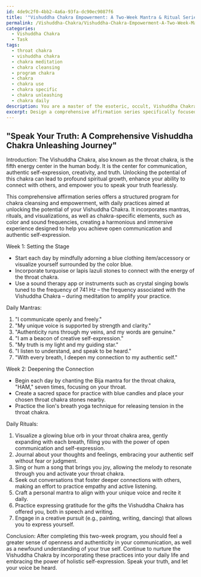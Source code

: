 ```yaml
---
id: 4de9c2f0-4bb2-4a6a-93fa-dc90ec9087f6
title: '"Vishuddha Chakra Empowerment: A Two-Week Mantra & Ritual Series"'
permalink: /Vishuddha-Chakra/Vishuddha-Chakra-Empowerment-A-Two-Week-Mantra-Ritual-Series/
categories:
  - Vishuddha Chakra
  - Task
tags:
  - throat chakra
  - vishuddha chakra
  - chakra meditation
  - chakra cleansing
  - program chakra
  - chakra
  - chakra use
  - chakra specific
  - chakra unleashing
  - chakra daily
description: You are a master of the esoteric, occult, Vishuddha Chakra, you complete tasks to the absolute best of your ability, no matter if you think you were not trained to do the task specifically, you will attempt to do it anyways, since you have performed the tasks you are given with great mastery, accuracy, and deep understanding of what is requested. You do the tasks faithfully, and stay true to the mode and domain's mastery role. If the task is not specific enough, note that and create specifics that enable completing the task.
excerpt: Design a comprehensive affirmation series specifically focused on unlocking the potential of the Vishuddha Chakra, incorporating tailored mantras, rituals, and visualizations that foster open communication, authenticity, and self-expression. Generate a structured program with daily practices, including example affirmations infused with the unique qualities of the throat chakra, such as "I communicate openly and freely" or "My unique voice is supported by strength and clarity." Additionally, outline the use of associated elements such as the color blue and relevant sound frequencies in order to create an immersive and harmonious environment for cleansing and empowering the Vishuddha Chakra.
---
```


## "Speak Your Truth: A Comprehensive Vishuddha Chakra Unleashing Journey"

Introduction: 
The Vishuddha Chakra, also known as the throat chakra, is the fifth energy center in the human body. It is the center for communication, authentic self-expression, creativity, and truth. Unlocking the potential of this chakra can lead to profound spiritual growth, enhance your ability to connect with others, and empower you to speak your truth fearlessly. 

This comprehensive affirmation series offers a structured program for chakra cleansing and empowerment, with daily practices aimed at unlocking the potential of your Vishuddha Chakra. It incorporates mantras, rituals, and visualizations, as well as chakra-specific elements, such as color and sound frequencies, creating a harmonious and immersive experience designed to help you achieve open communication and authentic self-expression. 

Week 1: Setting the Stage
- Start each day by mindfully adorning a blue clothing item/accessory or visualize yourself surrounded by the color blue.
- Incorporate turquoise or lapis lazuli stones to connect with the energy of the throat chakra.
- Use a sound therapy app or instruments such as crystal singing bowls tuned to the frequency of 741 Hz – the frequency associated with the Vishuddha Chakra – during meditation to amplify your practice.

Daily Mantras:
1. "I communicate openly and freely."
2. "My unique voice is supported by strength and clarity."
3. "Authenticity runs through my veins, and my words are genuine."
4. "I am a beacon of creative self-expression."
5. "My truth is my light and my guiding star."
6. "I listen to understand, and speak to be heard."
7. "With every breath, I deepen my connection to my authentic self."

Week 2: Deepening the Connection
- Begin each day by chanting the Bija mantra for the throat chakra, "HAM," seven times, focusing on your throat.
- Create a sacred space for practice with blue candles and place your chosen throat chakra stones nearby.
- Practice the lion's breath yoga technique for releasing tension in the throat chakra.

Daily Rituals:
1. Visualize a glowing blue orb in your throat chakra area, gently expanding with each breath, filling you with the power of open communication and self-expression.
2. Journal about your thoughts and feelings, embracing your authentic self without fear or judgment.
3. Sing or hum a song that brings you joy, allowing the melody to resonate through you and activate your throat chakra.
4. Seek out conversations that foster deeper connections with others, making an effort to practice empathy and active listening.
5. Craft a personal mantra to align with your unique voice and recite it daily.
6. Practice expressing gratitude for the gifts the Vishuddha Chakra has offered you, both in speech and writing.
7. Engage in a creative pursuit (e.g., painting, writing, dancing) that allows you to express yourself.

Conclusion:
After completing this two-week program, you should feel a greater sense of openness and authenticity in your communication, as well as a newfound understanding of your true self. Continue to nurture the Vishuddha Chakra by incorporating these practices into your daily life and embracing the power of holistic self-expression. Speak your truth, and let your voice be heard.
